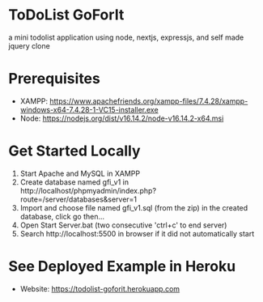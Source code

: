 # ToDoList GoForIt
  a mini todolist application using node, nextjs, expressjs, and self made jquery clone

# Prerequisites
  - XAMPP: https://www.apachefriends.org/xampp-files/7.4.28/xampp-windows-x64-7.4.28-1-VC15-installer.exe
  - Node: https://nodejs.org/dist/v16.14.2/node-v16.14.2-x64.msi

# Get Started Locally
  1) Start Apache and MySQL in XAMPP
  2) Create database named gfi_v1 in http://localhost/phpmyadmin/index.php?route=/server/databases&server=1
  3) Import and choose file named gfi_v1.sql (from the zip) in the created database, click go then...
  4) Open Start Server.bat (two consecutive 'ctrl+c' to end server)
  5) Search http://localhost:5500 in browser if it did not automatically start

# See Deployed Example in Heroku
  - Website: https://todolist-goforit.herokuapp.com

